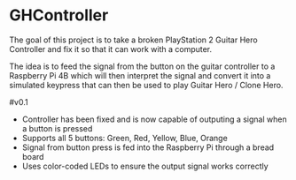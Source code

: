 # GHController
The goal of this project is to take a broken PlayStation 2 Guitar Hero Controller and fix it so that it can work with a computer.

The idea is to feed the signal from the button on the guitar controller to a Raspberry Pi 4B which will then interpret the signal and convert it into a simulated keypress that can then be used to play Guitar Hero / Clone Hero.

#v0.1
- Controller has been fixed and is now capable of outputing a signal when a button is pressed
- Supports all 5 buttons: Green, Red, Yellow, Blue, Orange
- Signal from button press is fed into the Raspberry Pi through a bread board
- Uses color-coded LEDs to ensure the output signal works correctly
